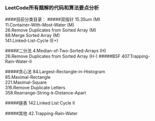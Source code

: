 ### LeetCode所有题解的代码和算法要点分析
####目前分类目录：
#####双指针
15.3Sum  (M)  
11.Container-With-Most-Water	(M)  
26.Remove Duplicates from Sorted Array (M)  
88.Merge Sorted Array (M)  
141.Linked-List-Cycle (E+)   

#####二分法
4.Median-of-Two-Sorted-Arrays	(H)  
26.Remove Duplicates from Sorted Array	(H-)
#####BSF
407.Trapping-Rain-Water-II	

#####贪心法
84.Largest-Rectangle-in-Histogram	
85.Maximal-Rectangle	
221.Maximal-Square  
316.Remove Duplicate Letters  
358.Rearrange-String-k-Distance-Apart

#####链表
142.Linked List Cycle II

#####其他
42.Trapping-Rain-Water	
